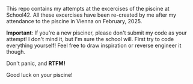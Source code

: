 This repo contains my attempts at the excercises of the piscine at School42. All these excercises have been re-created by me after my attendance to the piscine in Vienna on February, 2025.

**Important**: If you're a new pisciner, please don't submit my code as your attempt! I don't mind it, but I'm sure the school will. First try to code everything yourself! Feel free to draw inspiration or reverse engineer it though.

Don't panic, and **RTFM!**

Good luck on your piscine!
